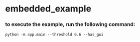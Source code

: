 # embedded_example


### to execute the example, run the following command:
```
python -m app.main --threshold 0.6 --has_gui
```